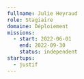 ```yaml
---
fullname: Julie Heyraud
role: Stagiaire
domaine: Déploiement
missions:
  - start: 2022-06-01
    end: 2022-09-30
    status: independent
startups:
  - justif
---
```


